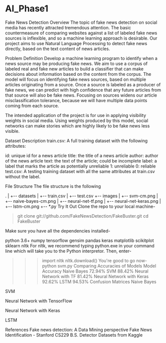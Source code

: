 # AI_Phase1
Fake News Detection
Overview
The topic of fake news detection on social media has recently attracted tremendous attention. The basic countermeasure of comparing websites against a list of labeled fake news sources is inflexible, and so a machine learning approach is desirable. Our project aims to use Natural Language Processing to detect fake news directly, based on the text content of news articles.

Problem Definition
Develop a machine learning program to identify when a news source may be producing fake news. We aim to use a corpus of labeled real and fake new articles to build a classifier that can make decisions about information based on the content from the corpus. The model will focus on identifying fake news sources, based on multiple articles originating from a source. Once a source is labeled as a producer of fake news, we can predict with high confidence that any future articles from that source will also be fake news. Focusing on sources widens our article misclassification tolerance, because we will have multiple data points coming from each source.

The intended application of the project is for use in applying visibility weights in social media. Using weights produced by this model, social networks can make stories which are highly likely to be fake news less visible.

Dataset Description
train.csv: A full training dataset with the following attributes:

id: unique id for a news article
title: the title of a news article
author: author of the news article
text: the text of the article; could be incomplete
label: a label that marks the article as potentially unreliable
1: unreliable
0: reliable
test.csv: A testing training dataset with all the same attributes at train.csv without the label.

File Structure
The file structure is the following

.
|
+-- datasets
|   +-- train.csv
|   +-- test.csv
+-- images
|   +-- svm-cm.png
|   +-- naive-bayes-cm.png
|   +-- neural-net-tf.png
|   +-- neural-net-keras.png
|   +-- lstm-cm.png
+-- *.py
Try It Out
Clone the repo to your local machine-
> git clone git://github.com/FakeNewsDetection/FakeBuster.git
> cd FakeBuster

Make sure you have all the dependencies installed-

python 3.6+
numpy
tensorflow
gensim
pandas
keras
matplotlib
scikitplot
sklearn
nltk
For nltk, we recommend typing python.exe in your command line which will take you to the Python interpretor.
Then, enter-
>>> import nltk
>>> nltk.download()
You're good to go now-
> python svm.py
Comparing Accuracies of Models
Model	Accuracy
Naive Bayes	72.94%
SVM	88.42%
Neural Network with TF	81.42%
Neural Network with Keras	92.62%
LSTM	94.53%
Confusion Matrices
Naive Bayes


SVM


Neural Network with TensorFlow


Neural Network with Keras


LSTM


References
Fake news detection: A Data Mining perspective
Fake News Identification - Stanford CS229
B.S. Detector
Datasets from Kaggle
